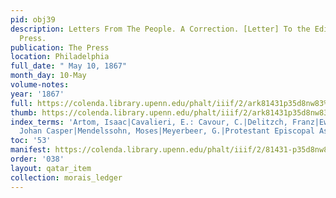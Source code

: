 ```yaml
---
pid: obj39
description: Letters From The People. A Correction. [Letter] To the Editors of The
  Press.
publication: The Press
location: Philadelphia
full_date: " May 10, 1867"
month_day: 10-May
volume-notes:
year: '1867'
full: https://colenda.library.upenn.edu/phalt/iiif/2/ark81431p35d8nw83%2FSHA256E-s8502758--fe721cd145bf356071aa3fae019b2117c6aa91808fd59cad0c750230e2714dcb.jpeg/full/3500,/0/default.jpg
thumb: https://colenda.library.upenn.edu/phalt/iiif/2/ark81431p35d8nw83%2FSHA256E-s8502758--fe721cd145bf356071aa3fae019b2117c6aa91808fd59cad0c750230e2714dcb.jpeg/full/!200,200/0/default.jpg
index_terms: 'Artom, Isaac|Cavalieri, E.: Cavour, C.|Delitzch, Franz|Ewald, H.|Hallevi|Lavater,
  Johan Casper|Mendelssohn, Moses|Meyerbeer, G.|Protestant Episcopal Association'
toc: '53'
manifest: https://colenda.library.upenn.edu/phalt/iiif/2/81431-p35d8nw83/manifest
order: '038'
layout: qatar_item
collection: morais_ledger
---
```

